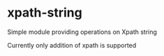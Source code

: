 # xpath-string
Simple module providing operations on Xpath string

Currently only addition of xpath is supported
